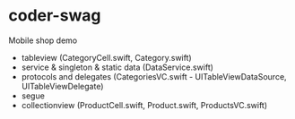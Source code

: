# coder-swag
Mobile shop demo

- tableview (CategoryCell.swift, Category.swift)
- service & singleton & static data (DataService.swift)
- protocols and delegates (CategoriesVC.swift - UITableViewDataSource, UITableViewDelegate)
- segue
- collectionview (ProductCell.swift, Product.swift, ProductsVC.swift)